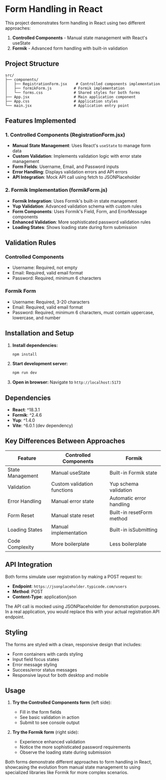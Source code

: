 # Form Handling in React

This project demonstrates form handling in React using two different approaches:
1. **Controlled Components** - Manual state management with React's useState
2. **Formik** - Advanced form handling with built-in validation

## Project Structure

```
src/
├── components/
│   ├── RegistrationForm.jsx    # Controlled components implementation
│   ├── formikForm.js          # Formik implementation
│   └── forms.css              # Shared styles for both forms
├── App.jsx                    # Main application component
├── App.css                    # Application styles
└── main.jsx                   # Application entry point
```

## Features Implemented

### 1. Controlled Components (RegistrationForm.jsx)
- **Manual State Management**: Uses React's `useState` to manage form data
- **Custom Validation**: Implements validation logic with error state management
- **Form Fields**: Username, Email, and Password inputs
- **Error Handling**: Displays validation errors and API errors
- **API Integration**: Mock API call using fetch to JSONPlaceholder

### 2. Formik Implementation (formikForm.js)
- **Formik Integration**: Uses Formik's built-in state management
- **Yup Validation**: Advanced validation schema with custom rules
- **Form Components**: Uses Formik's Field, Form, and ErrorMessage components
- **Enhanced Validation**: More sophisticated password validation rules
- **Loading States**: Shows loading state during form submission

## Validation Rules

### Controlled Components
- Username: Required, not empty
- Email: Required, valid email format
- Password: Required, minimum 6 characters

### Formik Form
- Username: Required, 3-20 characters
- Email: Required, valid email format
- Password: Required, minimum 6 characters, must contain uppercase, lowercase, and number

## Installation and Setup

1. **Install dependencies:**
   ```bash
   npm install
   ```

2. **Start development server:**
   ```bash
   npm run dev
   ```

3. **Open in browser:**
   Navigate to `http://localhost:5173`

## Dependencies

- **React**: ^18.3.1
- **Formik**: ^2.4.6
- **Yup**: ^1.4.0
- **Vite**: ^6.0.1 (dev dependency)

## Key Differences Between Approaches

| Feature | Controlled Components | Formik |
|---------|----------------------|---------|
| State Management | Manual useState | Built-in Formik state |
| Validation | Custom validation functions | Yup schema validation |
| Error Handling | Manual error state | Automatic error handling |
| Form Reset | Manual state reset | Built-in resetForm method |
| Loading States | Manual implementation | Built-in isSubmitting |
| Code Complexity | More boilerplate | Less boilerplate |

## API Integration

Both forms simulate user registration by making a POST request to:
- **Endpoint**: `https://jsonplaceholder.typicode.com/users`
- **Method**: POST
- **Content-Type**: application/json

The API call is mocked using JSONPlaceholder for demonstration purposes. In a real application, you would replace this with your actual registration API endpoint.

## Styling

The forms are styled with a clean, responsive design that includes:
- Form containers with cards styling
- Input field focus states
- Error message styling
- Success/error status messages
- Responsive layout for both desktop and mobile

## Usage

1. **Try the Controlled Components form** (left side):
   - Fill in the form fields
   - See basic validation in action
   - Submit to see console output

2. **Try the Formik form** (right side):
   - Experience enhanced validation
   - Notice the more sophisticated password requirements
   - Observe the loading state during submission

Both forms demonstrate different approaches to form handling in React, showcasing the evolution from manual state management to using specialized libraries like Formik for more complex scenarios.
